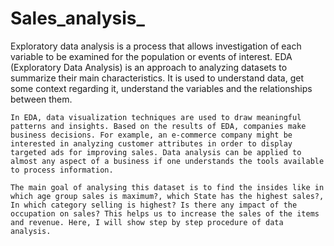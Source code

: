 # Sales_analysis_

Exploratory data analysis is a process that allows investigation of each variable to be examined for the population or events of interest. EDA (Exploratory Data Analysis) is an approach to analyzing datasets to summarize their main characteristics. It is used to understand data, get some context regarding it, understand the variables and the relationships between them.

	In EDA, data visualization techniques are used to draw meaningful patterns and insights. Based on the results of EDA, companies make business decisions. For example, an e-commerce company might be interested in analyzing customer attributes in order to display targeted ads for improving sales. Data analysis can be applied to almost any aspect of a business if one understands the tools available to process information.
	
 	The main goal of analysing this dataset is to find the insides like in which age group sales is maximum?, which State has the highest sales?, In which category selling is highest? Is there any impact of the occupation on sales? This helps us to increase the sales of the items and revenue. Here, I will show step by step procedure of data analysis.
